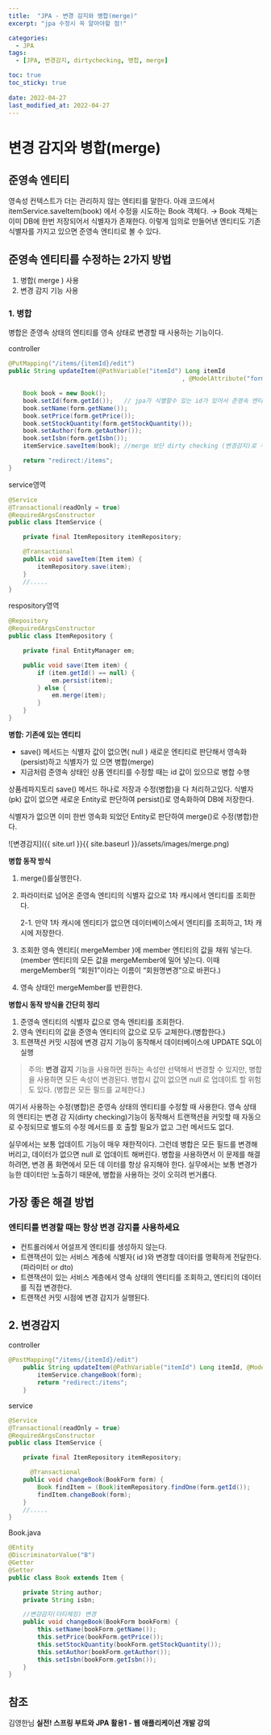 ```yaml
---
title:  "JPA - 변경 감지와 병합(merge)"
excerpt: "jpa 수정시 꼭 알아야할 점!"

categories:
  - JPA
tags:
  - [JPA, 변경감지, dirtychecking, 병합, merge]

toc: true
toc_sticky: true
 
date: 2022-04-27
last_modified_at: 2022-04-27
---
```

# **변경 감지와 병합(merge)**

## **준영속 엔티티**

영속성 컨텍스트가 더는 관리하지 않는 엔티티를 말한다.
아래 코드에서 itemService.saveItem(book) 에서 수정을 시도하는 Book 객체다.  → Book 객체는 이미 DB에 한번 저장되어서 식별자가 존재한다. 이렇게 임의로 만들어낸 엔티티도 기존 식별자를 가지고 있으면 준영속 엔티티로 볼 수 있다.

## **준영속 엔티티를 수정하는 2가지 방법**

1. 병합( merge ) 사용
2. 변경 감지 기능 사용

### 1. 병합

병합은 준영속 상태의 엔티티를 영속 상태로 변경할 때 사용하는 기능이다.

controller

```java
@PutMapping("/items/{itemId}/edit")
public String updateItem(@PathVariable("itemId") Long itemId
												, @ModelAttribute("form") BookForm form) {

    Book book = new Book();
    book.setId(form.getId());   // jpa가 식별할수 있는 id가 있어서 준영속 엔티티가 됨
    book.setName(form.getName());
    book.setPrice(form.getPrice());
    book.setStockQuantity(form.getStockQuantity());
    book.setAuthor(form.getAuthor());
    book.setIsbn(form.getIsbn());
    itemService.saveItem(book); //merge 보단 dirty checking (변경감지)로 구현 권장

    return "redirect:/items";
}
```

service영역

```java
@Service
@Transactional(readOnly = true)
@RequiredArgsConstructor
public class ItemService {

    private final ItemRepository itemRepository;

    @Transactional
    public void saveItem(Item item) {
        itemRepository.save(item);
    }
	//.....
}
```

respository영역

```java
@Repository
@RequiredArgsConstructor
public class ItemRepository {

    private final EntityManager em;

    public void save(Item item) {
        if (item.getId() == null) {
            em.persist(item);
        } else {
            em.merge(item);
        }
    }
}
```

**병합: 기존에 있는 엔티티**

- save() 메서드는 식별자 값이 없으면( null ) 새로운 엔티티로 판단해서 영속화(persist)하고 식별자가 있
으면 병합(merge)
- 지금처럼 준영속 상태인 상품 엔티티를 수정할 때는 id 값이 있으므로 병합 수행

상품레파지토리 save() 메서드 하나로 저장과 수정(병합)을 다 처리하고있다. 식별자(pk) 값이 없으면  새로운 Entity로 판단하여 persist()로 영속화하여 DB에 저장한다.

식별자가 없으면 이미 한번 영속화 되었던 Entity로 판단하여 merge()로 수정(병합)한다.

![변경감지]({{ site.url }}{{ site.baseurl }}/assets/images/merge.png)

**병합 동작 방식**

1. merge()를실행한다.
2. 파라미터로 넘어온 준영속 엔티티의 식별자 값으로 1차 캐시에서 엔티티를 조회한다.
    
    2-1. 만약 1차 캐시에 엔티티가 없으면 데이터베이스에서 엔티티를 조회하고, 1차 캐시에 저장한다.
    
3. 조회한 영속 엔티티( mergeMember )에 member 엔티티의 값을 채워 넣는다. (member 엔티티의 모든 값을 mergeMember에 밀어 넣는다. 이때 mergeMember의 “회원1”이라는 이름이 “회원명변경”으로 바뀐다.)
    
4. 영속 상태인 mergeMember를 반환한다.

**병합시 동작 방식을 간단히 정리**

1. 준영속 엔티티의 식별자 값으로 영속 엔티티를 조회한다.
2. 영속 엔티티의 값을 준영속 엔티티의 값으로 모두 교체한다.(병합한다.)
3. 트랜잭션 커밋 시점에 변경 감지 기능이 동작해서 데이터베이스에 UPDATE SQL이 실행

> 주의: **변경 감지** 기능을 사용하면 원하는 속성만 선택해서 변경할 수 있지만, 병합을 사용하면 모든 속성이 변경된다. 병합시 값이 없으면 null 로 업데이트 할 위험도 있다. (병합은 모든 필드를 교체한다.)
> 

여기서 사용하는 수정(병합)은 준영속 상태의 엔티티를 수정할 때 사용한다. 영속 상태의 엔티티는 변경 감 지(dirty checking)기능이 동작해서 트랜잭션을 커밋할 때 자동으로 수정되므로 별도의 수정 메서드를 호 출할 필요가 없고 그런 메서드도 없다.

실무에서는 보통 업데이트 기능이 매우 재한적이다. 그런데 병합은 모든 필드를 변경해버리고, 데이터가 없으면 null 로 업데이트 해버린다. 병합을 사용하면서 이 문제를 해결하려면, 변경 폼 화면에서 모든 데 이터를 항상 유지해야 한다. 실무에서는 보통 변경가능한 데이터만 노출하기 때문에, 병합을 사용하는 것이 오히려 번거롭다.


## **가장 좋은 해결 방법**

### **엔티티를 변경할 때는 항상 변경 감지를 사용하세요**

- 컨트롤러에서 어설프게 엔티티를 생성하지 않는다.
- 트랜잭션이 있는 서비스 계층에 식별자( id )와 변경할 데이터를 명확하게 전달한다.(파라미터 or dto)
- 트랜잭션이 있는 서비스 계층에서 영속 상태의 엔티티를 조회하고, 엔티티의 데이터를 직접 변경한다.
- 트랜잭션 커밋 시점에 변경 감지가 실행된다.

## 2. 변경감지

controller

```java
@PostMapping("/items/{itemId}/edit")
    public String updateItem(@PathVariable("itemId") Long itemId, @ModelAttribute("form") BookForm form) {
        itemService.changeBook(form);
        return "redirect:/items";
    }
```

service

```java
@Service
@Transactional(readOnly = true)
@RequiredArgsConstructor
public class ItemService {

    private final ItemRepository itemRepository;

	  @Transactional
    public void changeBook(BookForm form) {
        Book findItem = (Book)itemRepository.findOne(form.getId());
        findItem.changeBook(form);
    }
	//.....
}
```

Book.java

```java
@Entity
@DiscriminatorValue("B")
@Getter
@Setter
public class Book extends Item {

    private String author;
    private String isbn;

    //변걍감지(더티체킹) 변경
    public void changeBook(BookForm bookForm) {
        this.setName(bookForm.getName());
        this.setPrice(bookForm.getPrice());
        this.setStockQuantity(bookForm.getStockQuantity());
        this.setAuthor(bookForm.getAuthor());
        this.setIsbn(bookForm.getIsbn());
    }
}
```

## 참조
김영한님 ****실전! 스프링 부트와 JPA 활용1 - 웹 애플리케이션 개발 강의****